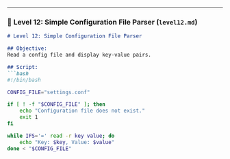 
---

### 🔹 **Level 12: Simple Configuration File Parser (`level12.md`)**

```markdown
# Level 12: Simple Configuration File Parser

## Objective:
Read a config file and display key-value pairs.

## Script:
```bash
#!/bin/bash

CONFIG_FILE="settings.conf"

if [ ! -f "$CONFIG_FILE" ]; then
    echo "Configuration file does not exist."
    exit 1
fi

while IFS='=' read -r key value; do
    echo "Key: $key, Value: $value"
done < "$CONFIG_FILE"

